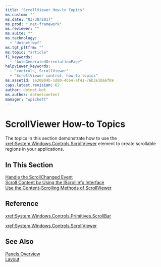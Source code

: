 ```yaml
---
title: "ScrollViewer How-to Topics"
ms.custom: ""
ms.date: "03/30/2017"
ms.prod: ".net-framework"
ms.reviewer: ""
ms.suite: ""
ms.technology: 
  - "dotnet-wpf"
ms.tgt_pltfrm: ""
ms.topic: "article"
f1_keywords: 
  - "AutoGeneratedOrientationPage"
helpviewer_keywords: 
  - "controls, ScrollViewer"
  - "ScrollViewer control, how-to topics"
ms.assetid: 1e20804b-1d80-4b54-af41-76b3e10a6f89
caps.latest.revision: 62
author: dotnet-bot
ms.author: dotnetcontent
manager: "wpickett"
---
```

# ScrollViewer How-to Topics
The topics in this section demonstrate how to use the <xref:System.Windows.Controls.ScrollViewer> element to create scrollable regions in your applications.  
  
## In This Section  
 [Handle the ScrollChanged Event](../../../../docs/framework/wpf/controls/how-to-handle-the-scrollchanged-event.md)  
 [Scroll Content by Using the IScrollInfo Interface](../../../../docs/framework/wpf/controls/how-to-scroll-content-by-using-the-iscrollinfo-interface.md)  
 [Use the Content-Scrolling Methods of ScrollViewer](../../../../docs/framework/wpf/controls/how-to-use-the-content-scrolling-methods-of-scrollviewer.md)  
  
## Reference  
 <xref:System.Windows.Controls.Primitives.ScrollBar>  
  
 <xref:System.Windows.Controls.ScrollViewer>  
  
## See Also  
 [Panels Overview](../../../../docs/framework/wpf/controls/panels-overview.md)   
 [Layout](../../../../docs/framework/wpf/advanced/layout.md)
